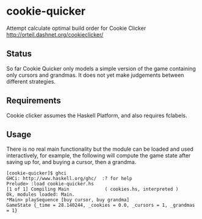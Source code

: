 cookie-quicker
==============

Attempt calculate optimal build order for Cookie Clicker http://orteil.dashnet.org/cookieclicker/

Status
------

So far Cookie Quicker only models a simple version of the game
containing only cursors and grandmas. It does not yet make judgements
between different strategies.

Requirements
------------

Cookie clicker assumes the Haskell Platform, and also requires fclabels.

Usage
-----

There is no real main functionality but the module can be loaded and
used interactively, for example, the following will compute the game
state after saving up for, and buying a cursor, then a grandma.

    [cookie-quicker]$ ghci
    GHCi: http://www.haskell.org/ghc/  :? for help
    Prelude> :load cookie-quicker.hs
    [1 of 1] Compiling Main             ( cookies.hs, interpreted )
    Ok, modules loaded: Main.
    *Main> playSequence [buy cursor, buy grandma]
    GameState {_time = 28.140244, _cookies = 0.0, _cursors = 1, _grandmas = 1}

